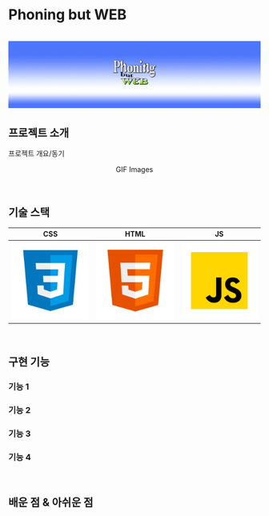 # Phoning but WEB
 
<p align="center">
  <br>
  <img src="./src/header.png">
  <br>
</p>

## 프로젝트 소개

<p align="justify">
프로젝트 개요/동기
</p>

<p align="center">
GIF Images
</p>

<br>

## 기술 스택

|     CSS     |    HTML   |  JS   |
| :--------:  | :--------: | :------: |
|   ![css]    |   ![html]   | ![js] |

<br>

## 구현 기능

### 기능 1

### 기능 2

### 기능 3

### 기능 4

<br>

## 배운 점 & 아쉬운 점

<p align="justify">

</p>

<br>

<!-- Stack Icon Refernces -->

[js]: /readmeSrc/javascript.svg
[css]: /readmeSrc/css.svg
[html]: /readmeSrc/html.svg
